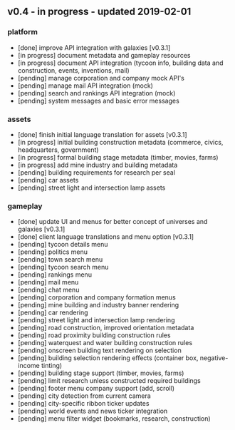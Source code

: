 
## v0.4 - in progress - updated 2019-02-01
### platform
* [done] improve API integration with galaxies [v0.3.1]
* [in progress] document metadata and gameplay resources
* [in progress] document API integration (tycoon info, building data and construction, events, inventions, mail)
* [pending] manage corporation and company mock API's
* [pending] manage mail API integration (mock)
* [pending] search and rankings API integration (mock)
* [pending] system messages and basic error messages

### assets
* [done] finish initial language translation for assets [v0.3.1]
* [in progress] initial building construction metadata (commerce, civics, headquarters, government)
* [in progress] formal building stage metadata (timber, movies, farms)
* [in progress] add mine industry and building metadata
* [pending] building requirements for research per seal
* [pending] car assets
* [pending] street light and intersection lamp assets

### gameplay
* [done] update UI and menus for better concept of universes and galaxies [v0.3.1]
* [done] client language translations and menu option [v0.3.1]
* [pending] tycoon details menu
* [pending] politics menu
* [pending] town search menu
* [pending] tycoon search menu
* [pending] rankings menu
* [pending] mail menu
* [pending] chat menu
* [pending] corporation and company formation menus
* [pending] mine building and industry banner rendering
* [pending] car rendering
* [pending] street light and intersection lamp rendering
* [pending] road construction, improved orientation metadata
* [pending] road proximity building construction rules
* [pending] waterquest and water building construction rules
* [pending] onscreen building text rendering on selection
* [pending] building selection rendering effects (container box, negative-income tinting)
* [pending] building stage support (timber, movies, farms)
* [pending] limit research unless constructed required buildings
* [pending] footer menu company support (add, scroll)
* [pending] city detection from current camera
* [pending] city-specific ribbon ticker updates
* [pending] world events and news ticker integration
* [pending] menu filter widget (bookmarks, research, construction)
